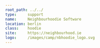 ```yaml
---
root_path: ../../
type:     support
name:     Neighbourhoodie Software
location: berlin
class:    hoodie
site:     https://neighbourhood.ie
logo:     /images/camp/nbhoodie_logo.svg
---
```

